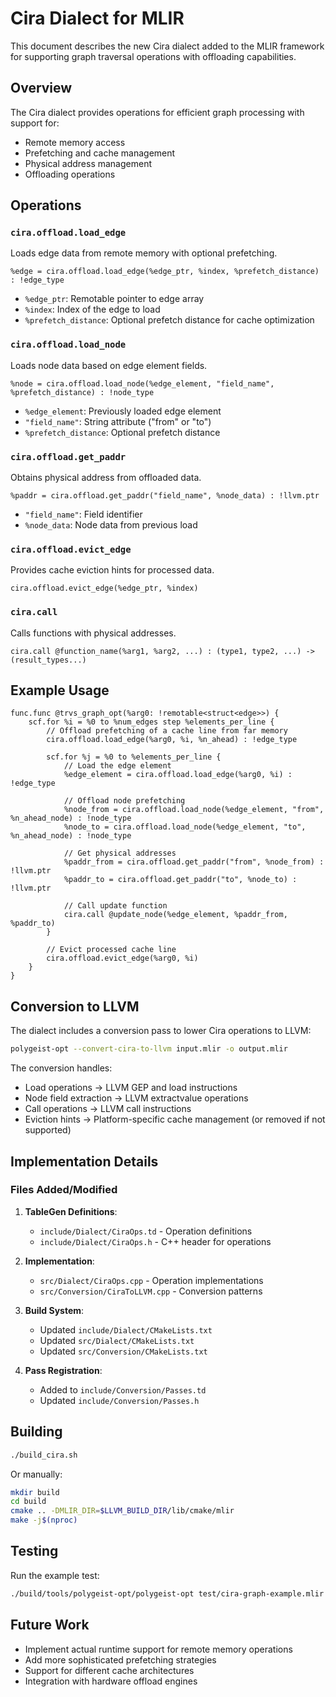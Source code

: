 # Cira Dialect for MLIR

This document describes the new Cira dialect added to the MLIR framework for supporting graph traversal operations with offloading capabilities.

## Overview

The Cira dialect provides operations for efficient graph processing with support for:
- Remote memory access
- Prefetching and cache management
- Physical address management
- Offloading operations

## Operations

### `cira.offload.load_edge`

Loads edge data from remote memory with optional prefetching.

```mlir
%edge = cira.offload.load_edge(%edge_ptr, %index, %prefetch_distance) : !edge_type
```

- `%edge_ptr`: Remotable pointer to edge array
- `%index`: Index of the edge to load
- `%prefetch_distance`: Optional prefetch distance for cache optimization

### `cira.offload.load_node`

Loads node data based on edge element fields.

```mlir
%node = cira.offload.load_node(%edge_element, "field_name", %prefetch_distance) : !node_type
```

- `%edge_element`: Previously loaded edge element
- `"field_name"`: String attribute ("from" or "to")
- `%prefetch_distance`: Optional prefetch distance

### `cira.offload.get_paddr`

Obtains physical address from offloaded data.

```mlir
%paddr = cira.offload.get_paddr("field_name", %node_data) : !llvm.ptr
```

- `"field_name"`: Field identifier
- `%node_data`: Node data from previous load

### `cira.offload.evict_edge`

Provides cache eviction hints for processed data.

```mlir
cira.offload.evict_edge(%edge_ptr, %index)
```

### `cira.call`

Calls functions with physical addresses.

```mlir
cira.call @function_name(%arg1, %arg2, ...) : (type1, type2, ...) -> (result_types...)
```

## Example Usage

```mlir
func.func @trvs_graph_opt(%arg0: !remotable<struct<edge>>) {
    scf.for %i = %0 to %num_edges step %elements_per_line {
        // Offload prefetching of a cache line from far memory
        cira.offload.load_edge(%arg0, %i, %n_ahead) : !edge_type
        
        scf.for %j = %0 to %elements_per_line {
            // Load the edge element
            %edge_element = cira.offload.load_edge(%arg0, %i) : !edge_type
            
            // Offload node prefetching
            %node_from = cira.offload.load_node(%edge_element, "from", %n_ahead_node) : !node_type
            %node_to = cira.offload.load_node(%edge_element, "to", %n_ahead_node) : !node_type
            
            // Get physical addresses
            %paddr_from = cira.offload.get_paddr("from", %node_from) : !llvm.ptr
            %paddr_to = cira.offload.get_paddr("to", %node_to) : !llvm.ptr
            
            // Call update function
            cira.call @update_node(%edge_element, %paddr_from, %paddr_to)
        }
        
        // Evict processed cache line
        cira.offload.evict_edge(%arg0, %i)
    }
}
```

## Conversion to LLVM

The dialect includes a conversion pass to lower Cira operations to LLVM:

```bash
polygeist-opt --convert-cira-to-llvm input.mlir -o output.mlir
```

The conversion handles:
- Load operations → LLVM GEP and load instructions
- Node field extraction → LLVM extractvalue operations
- Call operations → LLVM call instructions
- Eviction hints → Platform-specific cache management (or removed if not supported)

## Implementation Details

### Files Added/Modified

1. **TableGen Definitions**:
   - `include/Dialect/CiraOps.td` - Operation definitions
   - `include/Dialect/CiraOps.h` - C++ header for operations

2. **Implementation**:
   - `src/Dialect/CiraOps.cpp` - Operation implementations
   - `src/Conversion/CiraToLLVM.cpp` - Conversion patterns

3. **Build System**:
   - Updated `include/Dialect/CMakeLists.txt`
   - Updated `src/Dialect/CMakeLists.txt`
   - Updated `src/Conversion/CMakeLists.txt`

4. **Pass Registration**:
   - Added to `include/Conversion/Passes.td`
   - Updated `include/Conversion/Passes.h`

## Building

```bash
./build_cira.sh
```

Or manually:

```bash
mkdir build
cd build
cmake .. -DMLIR_DIR=$LLVM_BUILD_DIR/lib/cmake/mlir
make -j$(nproc)
```

## Testing

Run the example test:

```bash
./build/tools/polygeist-opt/polygeist-opt test/cira-graph-example.mlir --convert-cira-to-llvm
```

## Future Work

- Implement actual runtime support for remote memory operations
- Add more sophisticated prefetching strategies
- Support for different cache architectures
- Integration with hardware offload engines